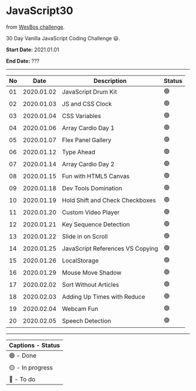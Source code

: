 # JavaScript30

from [WesBos challenge](https://javascript30.com). 

30 Day Vanilla JavaScript Coding Challenge 😃.

**Start Date:** 2021.01.01

**End Date:** ???

___

No | Date        | Description            | Status |
--|-----------|------------------------|---|
01 | 2020.01.02 | JavaScript Drum Kit | 🟢 |
02 | 2020.01.03 | JS and CSS Clock | 🟢 |
03 | 2020.01.04 | CSS Variables | 🟢 |
04 | 2020.01.06 | Array Cardio Day 1 | 🟢 |
05 | 2020.01.07 | Flex Panel Gallery | 🟢 |
06 | 2020.01.12 | Type Ahead | 🟢 |
07 | 2020.01.14 | Array Cardio Day 2 | 🟢 |
08 | 2020.01.15 | Fun with HTML5 Canvas | 🟢 |
09 | 2020.01.18 | Dev Tools Domination | 🟢 |
10 | 2020.01.19 | Hold Shift and Check Checkboxes | 🟢 |
11 | 2020.01.20 | Custom Video Player | 🟢 |
12 | 2020.01.21 | Key Sequence Detection | 🟢 |
13 | 2020.01.22 | Slide in on Scroll | 🟢 |
14 | 2020.01.25 | JavaScript References VS Copying | 🟢 |
15 | 2020.01.26 | LocalStorage | 🟢 |
16 | 2020.01.29 | Mouse Move Shadow | 🟢 |
17 | 2020.02.02 | Sort Without Articles | 🟢 |
18 | 2020.02.03 | Adding Up Times with Reduce | 🟢 |
19 | 2020.02.04 | Webcam Fun | 🟢 |
20 | 2020.02.05 | Speech Detection | 🟢 |
___

| Captions - Status |
|---------|
| 🟢 - Done |
| 🟡 - In progress |
| 🔴 - To do |
